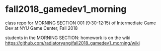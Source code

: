 # fall2018_gamedev1_morning
class repo for MORNING SECTION 001 (9:30-12:15) of Intermediate Game Dev at NYU Game Center, Fall 2018

students in the MORNING SECTION: homework is on the wiki https://github.com/radiatoryang/fall2018_gamedev1_morning/wiki

